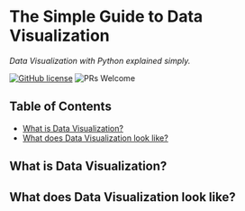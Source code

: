 # The Simple Guide to Data Visualization

_Data Visualization with Python explained simply._

[![GitHub license](https://img.shields.io/badge/license-MIT-blue.svg)](https://github.com/siowyisheng/simple-data-visualization/blob/master/LICENSE) ![PRs Welcome](https://img.shields.io/badge/PRs-welcome-brightgreen.svg)

## Table of Contents <!-- omit in toc -->

- [What is Data Visualization?](#what-is-data-visualization)
- [What does Data Visualization look like?](#what-does-data-visualization-look-like)

## What is Data Visualization?

## What does Data Visualization look like?
